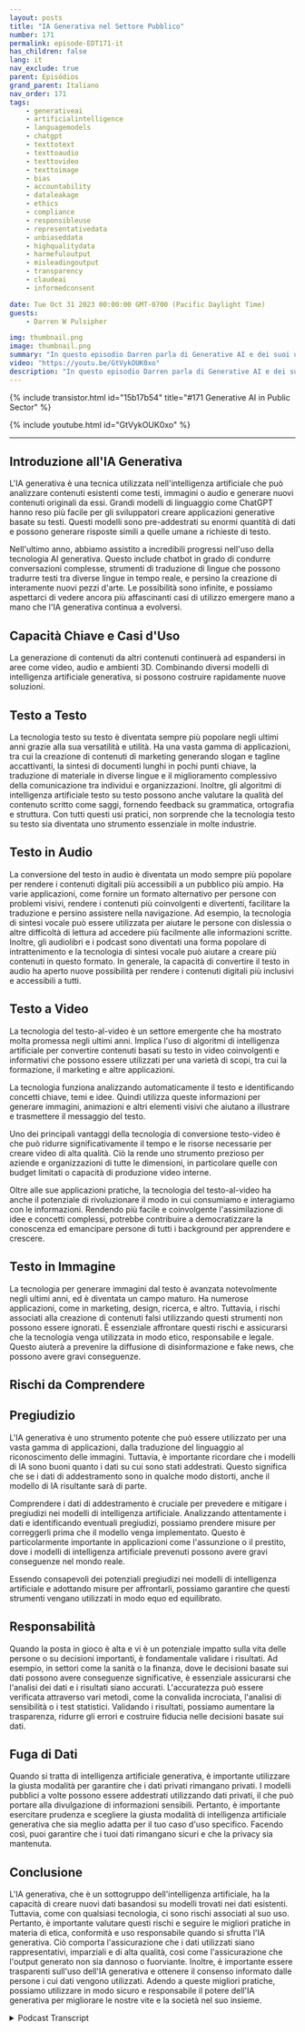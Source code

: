 ```yaml
---
layout: posts
title: "IA Generativa nel Settore Pubblico"
number: 171
permalink: episode-EDT171-it
has_children: false
lang: it
nav_exclude: true
parent: Episódios
grand_parent: Italiano
nav_order: 171
tags:
    - generativeai
    - artificialintelligence
    - languagemodels
    - chatgpt
    - texttotext
    - texttoaudio
    - texttovideo
    - texttoimage
    - bias
    - accountability
    - dataleakage
    - ethics
    - compliance
    - responsibleuse
    - representativedata
    - unbiaseddata
    - highqualitydata
    - harmefuloutput
    - misleadingoutput
    - transparency
    - claudeai
    - informedconsent

date: Tue Oct 31 2023 00:00:00 GMT-0700 (Pacific Daylight Time)
guests:
    - Darren W Pulsipher

img: thumbnail.png
image: thumbnail.png
summary: "In questo episodio Darren parla di Generative AI e dei suoi utilizzi pratici. La Generative AI sta esplodendo con nuove capacità come la creazione di testo, immagini, video e audio. Tuttavia, ci sono rischi come il pregiudizio, la responsabilità e la perdita di dati che devono essere affrontati."
video: "https://youtu.be/GtVykOUK0xo"
description: "In questo episodio Darren parla di Generative AI e dei suoi utilizzi pratici. La Generative AI sta esplodendo con nuove capacità come la creazione di testo, immagini, video e audio. Tuttavia, ci sono rischi come il pregiudizio, la responsabilità e la perdita di dati che devono essere affrontati."
---
```


<div>
{% include transistor.html id="15b17b54" title="#171 Generative AI in Public Sector" %}

{% include youtube.html id="GtVykOUK0xo" %}
</div>

---

## Introduzione all'IA Generativa

L'IA generativa è una tecnica utilizzata nell'intelligenza artificiale che può analizzare contenuti esistenti come testi, immagini o audio e generare nuovi contenuti originali da essi. Grandi modelli di linguaggio come ChatGPT hanno reso più facile per gli sviluppatori creare applicazioni generative basate su testi. Questi modelli sono pre-addestrati su enormi quantità di dati e possono generare risposte simili a quelle umane a richieste di testo.

Nell'ultimo anno, abbiamo assistito a incredibili progressi nell'uso della tecnologia AI generativa. Questo include chatbot in grado di condurre conversazioni complesse, strumenti di traduzione di lingue che possono tradurre testi tra diverse lingue in tempo reale, e persino la creazione di interamente nuovi pezzi d'arte. Le possibilità sono infinite, e possiamo aspettarci di vedere ancora più affascinanti casi di utilizzo emergere mano a mano che l'IA generativa continua a evolversi.

## Capacità Chiave e Casi d'Uso

La generazione di contenuti da altri contenuti continuerà ad espandersi in aree come video, audio e ambienti 3D. Combinando diversi modelli di intelligenza artificiale generativa, si possono costruire rapidamente nuove soluzioni.

## Testo a Testo

La tecnologia testo su testo è diventata sempre più popolare negli ultimi anni grazie alla sua versatilità e utilità. Ha una vasta gamma di applicazioni, tra cui la creazione di contenuti di marketing generando slogan e tagline accattivanti, la sintesi di documenti lunghi in pochi punti chiave, la traduzione di materiale in diverse lingue e il miglioramento complessivo della comunicazione tra individui e organizzazioni. Inoltre, gli algoritmi di intelligenza artificiale testo su testo possono anche valutare la qualità del contenuto scritto come saggi, fornendo feedback su grammatica, ortografia e struttura. Con tutti questi usi pratici, non sorprende che la tecnologia testo su testo sia diventata uno strumento essenziale in molte industrie.

## Testo in Audio

La conversione del testo in audio è diventata un modo sempre più popolare per rendere i contenuti digitali più accessibili a un pubblico più ampio. Ha varie applicazioni, come fornire un formato alternativo per persone con problemi visivi, rendere i contenuti più coinvolgenti e divertenti, facilitare la traduzione e persino assistere nella navigazione. Ad esempio, la tecnologia di sintesi vocale può essere utilizzata per aiutare le persone con dislessia o altre difficoltà di lettura ad accedere più facilmente alle informazioni scritte. Inoltre, gli audiolibri e i podcast sono diventati una forma popolare di intrattenimento e la tecnologia di sintesi vocale può aiutare a creare più contenuti in questo formato. In generale, la capacità di convertire il testo in audio ha aperto nuove possibilità per rendere i contenuti digitali più inclusivi e accessibili a tutti.

## Testo a Video

La tecnologia del testo-al-video è un settore emergente che ha mostrato molta promessa negli ultimi anni. Implica l'uso di algoritmi di intelligenza artificiale per convertire contenuti basati su testo in video coinvolgenti e informativi che possono essere utilizzati per una varietà di scopi, tra cui la formazione, il marketing e altre applicazioni.

La tecnologia funziona analizzando automaticamente il testo e identificando concetti chiave, temi e idee. Quindi utilizza queste informazioni per generare immagini, animazioni e altri elementi visivi che aiutano a illustrare e trasmettere il messaggio del testo.

Uno dei principali vantaggi della tecnologia di conversione testo-video è che può ridurre significativamente il tempo e le risorse necessarie per creare video di alta qualità. Ciò la rende uno strumento prezioso per aziende e organizzazioni di tutte le dimensioni, in particolare quelle con budget limitati o capacità di produzione video interne.

Oltre alle sue applicazioni pratiche, la tecnologia del testo-al-video ha anche il potenziale di rivoluzionare il modo in cui consumiamo e interagiamo con le informazioni. Rendendo più facile e coinvolgente l'assimilazione di idee e concetti complessi, potrebbe contribuire a democratizzare la conoscenza ed emancipare persone di tutti i background per apprendere e crescere.

## Testo in Immagine

La tecnologia per generare immagini dal testo è avanzata notevolmente negli ultimi anni, ed è diventata un campo maturo. Ha numerose applicazioni, come in marketing, design, ricerca, e altro. Tuttavia, i rischi associati alla creazione di contenuti falsi utilizzando questi strumenti non possono essere ignorati. È essenziale affrontare questi rischi e assicurarsi che la tecnologia venga utilizzata in modo etico, responsabile e legale. Questo aiuterà a prevenire la diffusione di disinformazione e fake news, che possono avere gravi conseguenze.

## Rischi da Comprendere

## Pregiudizio

L'IA generativa è uno strumento potente che può essere utilizzato per una vasta gamma di applicazioni, dalla traduzione del linguaggio al riconoscimento delle immagini. Tuttavia, è importante ricordare che i modelli di IA sono buoni quanto i dati su cui sono stati addestrati. Questo significa che se i dati di addestramento sono in qualche modo distorti, anche il modello di IA risultante sarà di parte.

Comprendere i dati di addestramento è cruciale per prevedere e mitigare i pregiudizi nei modelli di intelligenza artificiale. Analizzando attentamente i dati e identificando eventuali pregiudizi, possiamo prendere misure per correggerli prima che il modello venga implementato. Questo è particolarmente importante in applicazioni come l'assunzione o il prestito, dove i modelli di intelligenza artificiale prevenuti possono avere gravi conseguenze nel mondo reale.

Essendo consapevoli dei potenziali pregiudizi nei modelli di intelligenza artificiale e adottando misure per affrontarli, possiamo garantire che questi strumenti vengano utilizzati in modo equo ed equilibrato.

## Responsabilità

Quando la posta in gioco è alta e vi è un potenziale impatto sulla vita delle persone o su decisioni importanti, è fondamentale validare i risultati. Ad esempio, in settori come la sanità o la finanza, dove le decisioni basate sui dati possono avere conseguenze significative, è essenziale assicurarsi che l'analisi dei dati e i risultati siano accurati. L'accuratezza può essere verificata attraverso vari metodi, come la convalida incrociata, l'analisi di sensibilità o i test statistici. Validando i risultati, possiamo aumentare la trasparenza, ridurre gli errori e costruire fiducia nelle decisioni basate sui dati.

## Fuga di Dati

Quando si tratta di intelligenza artificiale generativa, è importante utilizzare la giusta modalità per garantire che i dati privati rimangano privati. I modelli pubblici a volte possono essere addestrati utilizzando dati privati, il che può portare alla divulgazione di informazioni sensibili. Pertanto, è importante esercitare prudenza e scegliere la giusta modalità di intelligenza artificiale generativa che sia meglio adatta per il tuo caso d'uso specifico. Facendo così, puoi garantire che i tuoi dati rimangano sicuri e che la privacy sia mantenuta.

## Conclusione

L'IA generativa, che è un sottogruppo dell'intelligenza artificiale, ha la capacità di creare nuovi dati basandosi su modelli trovati nei dati esistenti. Tuttavia, come con qualsiasi tecnologia, ci sono rischi associati al suo uso. Pertanto, è importante valutare questi rischi e seguire le migliori pratiche in materia di etica, conformità e uso responsabile quando si sfrutta l'IA generativa. Ciò comporta l'assicurazione che i dati utilizzati siano rappresentativi, imparziali e di alta qualità, così come l'assicurazione che l'output generato non sia dannoso o fuorviante. Inoltre, è importante essere trasparenti sull'uso dell'IA generativa e ottenere il consenso informato dalle persone i cui dati vengono utilizzati. Adendo a queste migliori pratiche, possiamo utilizzare in modo sicuro e responsabile il potere dell'IA generativa per migliorare le nostre vite e la società nel suo insieme.



<details>
<summary> Podcast Transcript </summary>

<p></p>

</details>
